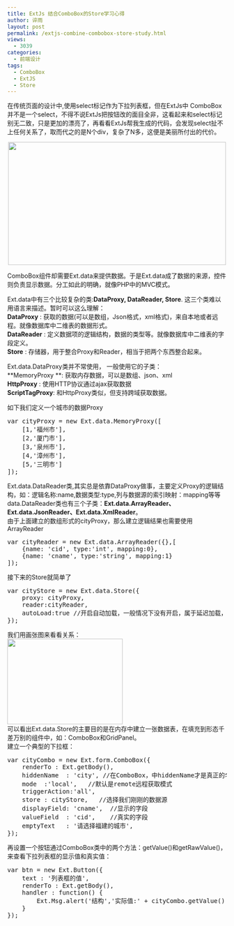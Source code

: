 ```yaml
---
title: ExtJs 结合ComboBox的Store学习心得
author: 谇雨
layout: post
permalink: /extjs-combine-combobox-store-study.html
views:
  - 3039
categories:
  - 前端设计
tags:
  - ComboBox
  - ExtJS
  - Store
---
```

在传统页面的设计中,使用select标记作为下拉列表框，但在ExtJs中 ComboBox并不是一个select，不得不说ExtJs把按钮改的面目全非，这看起来和select标记别无二致，只是更加的漂亮了，再看看ExtJs帮我生成的代码，会发现select扯不上任何关系了，取而代之的是N个div，复杂了N多，这便是美丽所付出的代价。

<p align='center'>
  <img src="http://crackedzone.com/blog/wp-content/uploads/2011/01/ext-combobox.gif" alt="" title="ext-combobox" width="500" height="282" class="aligncenter size-full wp-image-375" />
</p>

ComboBox组件却需要Ext.data来提供数据。于是Ext.data成了数据的来源，控件则负责显示数据。分工如此的明确，就像PHP中的MVC模式。  
<!--more-->

Ext.data中有三个比较复杂的类:**DataProxy, DataReader, Store**. 这三个类难以用语言来描述。暂时可以这么理解：  
**DataProxy** : 获取的数据(可以是数组，Json格式，xml格式)，来自本地或者远程。就像数据库中二维表的数据形式。  
**DataReader** : 定义数据项的逻辑结构，数据的类型等。就像数据库中二维表的字段定义。  
**Store** : 存储器，用于整合Proxy和Reader，相当于把两个东西整合起来。

Ext.data.DataProxy类并不常使用， 一般使用它的子类：  
**MemoryProxy **: 获取内存数据，可以是数组、json、xml  
**HttpProxy** : 使用HTTP协议通过ajax获取数据  
**ScriptTagProxy**: 和HttpProxy类似，但支持跨域获取数据。

如下我们定义一个城市的数据Proxy

<pre class="lang:js decode:true " title="定义Proxy" >var cityProxy = new Ext.data.MemoryProxy([
	[1,'福州市'],
	[2,'厦门市'],
	[3,'泉州市'],
	[4,'漳州市'],
	[5,'三明市']
]);</pre>

Ext.data.DataReader类,其实总是依靠DataProxy做事，主要定义Proxy的逻辑结构，如：逻辑名称:name,数据类型:type,列与数据源的索引映射：mapping等等  
data.DataReader类也有三个子类：**Ext.data.ArrayReader、Ext.data.JsonReader、Ext.data.XmlReader**。  
由于上面建立的数组形式的cityProxy，那么建立逻辑结果也需要使用ArrayReader

<pre class="lang:js decode:true " title="定义Reader" >var cityReader = new Ext.data.ArrayReader({},[
	{name: 'cid', type:'int', mapping:0},
	{name: 'cname', type:'string', mapping:1}
]);</pre>

接下来的Store就简单了

<pre class="lang:js decode:true " title="定义Store" >var cityStore = new Ext.data.Store({
	proxy: cityProxy,
	reader:cityReader,
	autoLoad:true //开启自动加载，一般情况下没有开启，属于延迟加载，也可以采用 cityStore.load()方法
});</pre>

我们用画张图来看看关系：  
<img src="http://crackedzone.com/blog/wp-content/uploads/2011/01/Ext-store-understand.gif" alt="" title="Ext-store-understand" width="265" height="196" class="aligncenter size-full wp-image-374" />  
可以看出Ext.data.Store的主要目的是在内存中建立一张数据表，在填充到形态千差万别的组件中，如：ComboBox和GridPanel。  
建立一个典型的下拉框：

<pre class="lang:js decode:true " title="建立Combo" >var cityCombo = new Ext.form.ComboBox({
	renderTo : Ext.getBody(),
	hiddenName  : 'city', //在ComboBox，中hiddenName才是真正的名字
	mode  :'local',   //默认是remote远程获取模式
	triggerAction:'all', 
	store : cityStore,   //选择我们刚刚的数据源
	displayField: 'cname',  //显示的字段
	valueField  : 'cid',    //真实的字段
	emptyText   : '请选择福建的城市',
});</pre>

再设置一个按钮通过ComboBox类中的两个方法：getValue()和getRawValue()，来查看下拉列表框的显示值和真实值：

<pre class="lang:js decode:true ">var btn = new Ext.Button({
	text : '列表框的值',
	renderTo : Ext.getBody(),
	handler : function() {
		Ext.Msg.alert('结构','实际值:' + cityCombo.getValue() + '; 显示值:' + cityCombo.getRawValue());
	}
});</pre>